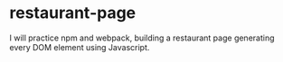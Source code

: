 # restaurant-page
I will practice npm and webpack, building a restaurant page generating every DOM element using Javascript.
